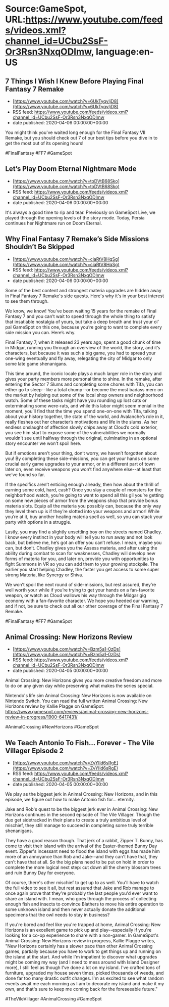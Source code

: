 # Source:GameSpot, URL:https://www.youtube.com/feeds/videos.xml?channel_id=UCbu2SsF-Or3Rsn3NxqODImw, language:en-US

## 7 Things I Wish I Knew Before Playing Final Fantasy 7 Remake
 - [https://www.youtube.com/watch?v=6UkTyqvIjD8](https://www.youtube.com/watch?v=6UkTyqvIjD8)
 - RSS feed: https://www.youtube.com/feeds/videos.xml?channel_id=UCbu2SsF-Or3Rsn3NxqODImw
 - date published: 2020-04-06 00:00:00+00:00

You might think you've waited long enough for the Final Fantasy VII Remake, but you should check out 7 of our best tips before you dive in to get the most out of its opening hours!

#FinalFantasy #FF7 #GameSpot

## Let’s Play Doom Eternal Nightmare Mode
 - [https://www.youtube.com/watch?v=toDVtB68Sko](https://www.youtube.com/watch?v=toDVtB68Sko)
 - RSS feed: https://www.youtube.com/feeds/videos.xml?channel_id=UCbu2SsF-Or3Rsn3NxqODImw
 - date published: 2020-04-06 00:00:00+00:00

It's always a good time to rip and tear. Previously on GameSpot Live, we played through the opening levels of the story mode. Today, Persia continues her Nightmare run on Doom Eternal.

## Why Final Fantasy 7 Remake’s Side Missions Shouldn’t Be Skipped
 - [https://www.youtube.com/watch?v=ciaRtV8HqSg](https://www.youtube.com/watch?v=ciaRtV8HqSg)
 - RSS feed: https://www.youtube.com/feeds/videos.xml?channel_id=UCbu2SsF-Or3Rsn3NxqODImw
 - date published: 2020-04-06 00:00:00+00:00

Some of the best content and strongest materia upgrades are hidden away in Final Fantasy 7 Remake's side quests. Here's why it's in your best interest to see them through.

We know, we know! You’ve been waiting 15 years for the remake of Final Fantasy 7 and you can’t wait to speed through the whole thing to satisfy that insatiable nostalgia of yours, but take a deep breath and trust your ol’ pal GameSpot on this one, because you’re going to want to complete every side mission you can. Here’s why.

Final Fantasy 7, when it released 23 years ago, spent a good chunk of time in Midgar, running you through an overview of the world, the story, and it’s characters, but because it was such a big game, you had to spread your one-wing eventually and fly away, relegating the city of Midgar to only some late game shenanigans. 

This time around, the iconic locale plays a much larger role in the story and gives your party members more personal time to shine. In the remake, after entering the Sector 7 Slums and completing some chores with Tifa, you can either go to sleep--like a total chump--or become the most badass merc on the market by helping out some of the local shop owners and neighborhood watch. Some of these tasks might have you rounding up lost cats or exterminating some were-rats, and while this labor might seem menial in the moment, you’ll find that the time you spend one-on-one with Tifa, talking about your history together, the state of the world, and Avalanche’s role in it, really fleshes out her character’s motivations and life in the slums. As her endless onslaught of affection slowly chips away at Cloud’s cold exterior, you see him start to expose some of the vulnerabilities we normally wouldn’t see until halfway through the original, culminating in an optional story encounter we won’t spoil here. 

But if emotions aren’t your thing, don’t worry, we haven’t forgotten about you! By completing these side-missions, you can get your hands on some crucial early game upgrades to your armor, or in a different part of town later on, even receive weapons you won’t find anywhere else--at least that we’ve found so far. 

If the specifics aren’t enticing enough already, then how about the thrill of earning some cold, hard, cash? Once you slay a couple of monsters for the neighborhood watch, you’re going to want to spend all this gil you’re getting on some new pieces of armor from the weapons shop that provide bonus materia slots. Equip all the materia you possibly can, because the only way they level them up is if they’re slotted into your weapons and armor! While you’re at it, buy another healing materia spell as well, so you can stack your party with options in a struggle. 

Lastly, you may find a slightly unsettling boy on the streets named Chadley. I know every instinct in your body will tell you to run away and not look back, but believe me, he’s got an offer you can’t refuse. I mean, maybe you can, but don’t. Chadley gives you the Assess materia, and after using the ability during combat to scan for weaknesses, Chadley will develop new forms of materia for you, and later on, provide you with opportunities to fight Summons in VR so you can add them to your growing stockpile. The earlier you start helping Chadley, the faster you get access to some super strong Materia, like Synergy or Shiva.

We won’t spoil the next round of side-missions, but rest assured, they’re well worth your while if you’re trying to get your hands on a fan-favorite weapon, or watch as Cloud wallows his way through the Midgar gig economy with a fan-favorite character. We hope you heeded our warning, and if not, be sure to check out all our other coverage of the Final Fantasy 7 Remake.

#FinalFantasy #FF7 #GameSpot

## Animal Crossing: New Horizons Review
 - [https://www.youtube.com/watch?v=Bzm5a1-0zDs](https://www.youtube.com/watch?v=Bzm5a1-0zDs)
 - RSS feed: https://www.youtube.com/feeds/videos.xml?channel_id=UCbu2SsF-Or3Rsn3NxqODImw
 - date published: 2020-04-05 00:00:00+00:00

Animal Crossing: New Horizons gives you more creative freedom and more to do on any given day while preserving what makes the series special.

Nintendo's life sim Animal Crossing: New Horizons is now available on Nintendo Switch. You can read the full written Animal Crossing: New Horizons review by Kallie Plagge on GameSpot: https://www.gamespot.com/reviews/animal-crossing-new-horizons-review-in-progress/1900-6417431/

#AnimalCrossing #NewHorizons #GameSpot

## We Teach Antonio To Fish... Forever  - The Vile Villager Episode 2
 - [https://www.youtube.com/watch?v=ZvYIld6sRgE](https://www.youtube.com/watch?v=ZvYIld6sRgE)
 - RSS feed: https://www.youtube.com/feeds/videos.xml?channel_id=UCbu2SsF-Or3Rsn3NxqODImw
 - date published: 2020-04-05 00:00:00+00:00

We play as the biggest jerk in Animal Crossing: New Horizons, and in this episode, we figure out how to make Antonio fish for... eternity.

Jake and Rob's quest to be the biggest jerk ever in Animal Crossing: New Horizons continues in the second episode of The Vile Villager. Though the duo get sidetracked in their plans to create a truly ambitious level of mischief, they still manage to succeed in completing some truly terrible shenanigans. 

They have a good reason though. That jerk of a rabbit, Zipper T. Bunny, has come to visit their island with the arrival of the Easter-themed Bunny Day event. Zipper's incessant need to flood the island with eggs has made him more of an annoyance than Rob and Jake--and they can't have that, they can't have that at all. So the big plans need to be put on hold in order to complete the more logical next step: cut down all the cherry blossom trees and ruin Bunny Day for everyone.

Of course, there's other mischief to get up to as well. You'll have to watch the full video to see it all, but rest assured that Jake and Rob manage to once again prove that they're probably the last people you'd ever want to share an island with. I mean, who goes through the process of collecting enough fish and insects to convince Blathers to move his entire operation to some unknown island and then never actually donate the additional specimens that the owl needs to stay in business? 

If you're bored and feel like you're trapped at home, Animal Crossing: New Horizons is an excellent game to pick up and play--especially if you're looking for a co-op experience to share with a non-gamer. In GameSpot's Animal Crossing: New Horizons review in progress, Kallie Plagge writes, "New Horizons certainly has a slower pace than other Animal Crossing games, partially because you have to work to get things up and running on the island at the start. And while I'm impatient to discover what upgrades might be coming my way (and I need to mess around with Island Designer more), I still feel as though I've done a lot on my island. I've crafted tons of furniture, upgraded my house seven times, picked thousands of weeds, and done far too many drastic outfit changes. I'm as excited to see what random events await me each morning as I am to decorate my island and make it my own, and that's sure to keep me coming back for the foreseeable future."

#TheVileVillager #AnimalCrossing #GameSpot

